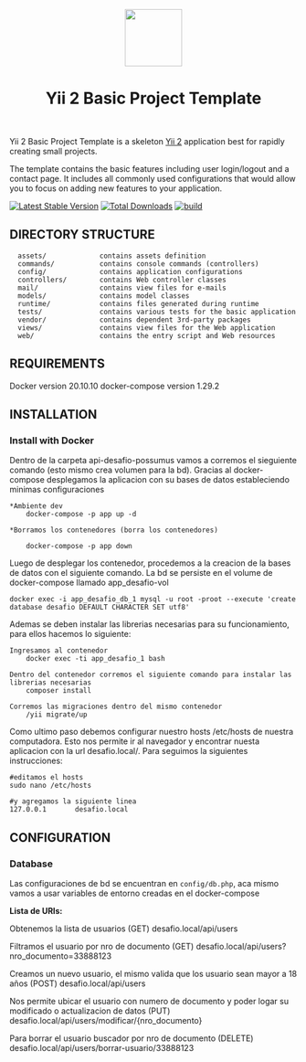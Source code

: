 <p align="center">
    <a href="https://github.com/yiisoft" target="_blank">
        <img src="https://avatars0.githubusercontent.com/u/993323" height="100px">
    </a>
    <h1 align="center">Yii 2 Basic Project Template</h1>
    <br>
</p>

Yii 2 Basic Project Template is a skeleton [Yii 2](http://www.yiiframework.com/) application best for
rapidly creating small projects.

The template contains the basic features including user login/logout and a contact page.
It includes all commonly used configurations that would allow you to focus on adding new
features to your application.

[![Latest Stable Version](https://img.shields.io/packagist/v/yiisoft/yii2-app-basic.svg)](https://packagist.org/packages/yiisoft/yii2-app-basic)
[![Total Downloads](https://img.shields.io/packagist/dt/yiisoft/yii2-app-basic.svg)](https://packagist.org/packages/yiisoft/yii2-app-basic)
[![build](https://github.com/yiisoft/yii2-app-basic/workflows/build/badge.svg)](https://github.com/yiisoft/yii2-app-basic/actions?query=workflow%3Abuild)

DIRECTORY STRUCTURE
-------------------

      assets/             contains assets definition
      commands/           contains console commands (controllers)
      config/             contains application configurations
      controllers/        contains Web controller classes
      mail/               contains view files for e-mails
      models/             contains model classes
      runtime/            contains files generated during runtime
      tests/              contains various tests for the basic application
      vendor/             contains dependent 3rd-party packages
      views/              contains view files for the Web application
      web/                contains the entry script and Web resources



REQUIREMENTS
------------

Docker version 20.10.10
docker-compose version 1.29.2



INSTALLATION
------------

### Install with Docker

Dentro de la carpeta api-desafio-possumus vamos a corremos el sieguiente comando (esto mismo crea volumen para la bd). Gracias al docker-compose desplegamos la aplicacion con su bases de datos estableciendo minimas configuraciones
		
	*Ambiente dev
		docker-compose -p app up -d 

	*Borramos los contenedores (borra los contenedores)

		docker-compose -p app down

Luego de desplegar los contenedor, procedemos a la creacion de la bases de datos con el siguiente comando. La bd se persiste en el volume de docker-compose llamado app_desafio-vol

    docker exec -i app_desafio_db_1 mysql -u root -proot --execute 'create database desafio DEFAULT CHARACTER SET utf8'

Ademas se deben instalar las librerias necesarias para su funcionamiento, para ellos hacemos lo siguiente:

    Ingresamos al contenedor
        docker exec -ti app_desafio_1 bash
    
    Dentro del contenedor corremos el siguiente comando para instalar las librerias necesarias
        composer install

    Corremos las migraciones dentro del mismo contenedor
        /yii migrate/up

Como ultimo paso debemos configurar nuestro hosts /etc/hosts de nuestra computadora. Esto nos permite ir al navegador y encontrar nuesta aplicacion con la url desafio.local/. Para seguimos la siguientes instrucciones:

    #editamos el hosts
    sudo nano /etc/hosts

    #y agregamos la siguiente linea
    127.0.0.1       desafio.local


    
CONFIGURATION
-------------

### Database
Las configuraciones de bd se encuentran en `config/db.php`, aca mismo vamos a usar variables de entorno creadas en el docker-compose

**Lista de URls:**

Obtenemos la lista de usuarios
    (GET) desafio.local/api/users 

Filtramos el usuario por nro de documento
    (GET) desafio.local/api/users?nro_documento=33888123

Creamos un nuevo usuario, el mismo valida que los usuario sean mayor a 18 años
    (POST) desafio.local/api/users 

Nos permite ubicar el usuario con numero de documento y poder logar su modificado o actualizacion de datos
    (PUT) desafio.local/api/users/modificar/{nro_documento} 

Para borrar el usuario buscador por nro de documento
    (DELETE) desafio.local/api/users/borrar-usuario/33888123